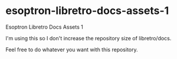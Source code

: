 # esoptron-libretro-docs-assets-1
Esoptron Libretro Docs Assets 1


I'm using this so I don't increase the repository size of libretro/docs.

Feel free to do whatever you want with this repository.
